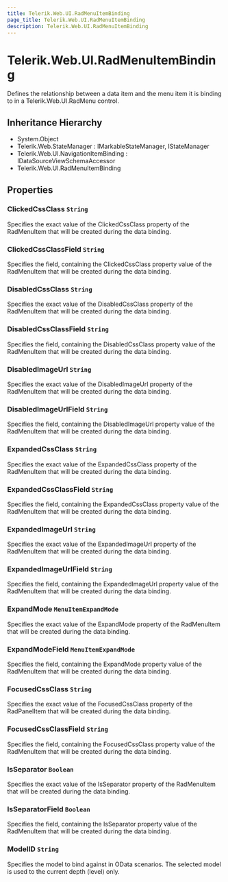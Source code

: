 ```yaml
---
title: Telerik.Web.UI.RadMenuItemBinding
page_title: Telerik.Web.UI.RadMenuItemBinding
description: Telerik.Web.UI.RadMenuItemBinding
---
```


# Telerik.Web.UI.RadMenuItemBinding

Defines the relationship between a data item and the menu item it is binding to in a
                   Telerik.Web.UI.RadMenu control.

## Inheritance Hierarchy

* System.Object
* Telerik.Web.StateManager : IMarkableStateManager, IStateManager
* Telerik.Web.UI.NavigationItemBinding : IDataSourceViewSchemaAccessor
* Telerik.Web.UI.RadMenuItemBinding

## Properties

###  ClickedCssClass `String`

Specifies the exact value of the ClickedCssClass property of the
                   RadMenuItem that will be created during the data binding.

###  ClickedCssClassField `String`

Specifies the field, containing the ClickedCssClass property
                   value of the RadMenuItem that will be created during
                   the data binding.

###  DisabledCssClass `String`

Specifies the exact value of the DisabledCssClass property of the
                   RadMenuItem that will be created during the data binding.

###  DisabledCssClassField `String`

Specifies the field, containing the DisabledCssClass property
                   value of the RadMenuItem that will be created during
                   the data binding.

###  DisabledImageUrl `String`

Specifies the exact value of the DisabledImageUrl property of the
                   RadMenuItem that will be created during the data binding.

###  DisabledImageUrlField `String`

Specifies the field, containing the DisabledImageUrl property
                   value of the RadMenuItem that will be created during
                   the data binding.

###  ExpandedCssClass `String`

Specifies the exact value of the ExpandedCssClass property of the
                   RadMenuItem that will be created during the data binding.

###  ExpandedCssClassField `String`

Specifies the field, containing the ExpandedCssClass property
                   value of the RadMenuItem that will be created during
                   the data binding.

###  ExpandedImageUrl `String`

Specifies the exact value of the ExpandedImageUrl property of the
                   RadMenuItem that will be created during the data binding.

###  ExpandedImageUrlField `String`

Specifies the field, containing the ExpandedImageUrl property
                   value of the RadMenuItem that will be created during
                   the data binding.

###  ExpandMode `MenuItemExpandMode`

Specifies the exact value of the ExpandMode property of the
                   RadMenuItem that will be created during the data binding.

###  ExpandModeField `MenuItemExpandMode`

Specifies the field, containing the ExpandMode property
                   value of the RadMenuItem that will be created during
                   the data binding.

###  FocusedCssClass `String`

Specifies the exact value of the FocusedCssClass property of the
                   RadPanelItem that will be created during the data binding.

###  FocusedCssClassField `String`

Specifies the field, containing the FocusedCssClass property
                   value of the RadMenuItem that will be created during
                   the data binding.

###  IsSeparator `Boolean`

Specifies the exact value of the IsSeparator property of the
                   RadMenuItem that will be created during the data binding.

###  IsSeparatorField `Boolean`

Specifies the field, containing the IsSeparator property
                   value of the RadMenuItem that will be created during
                   the data binding.

###  ModelID `String`

Specifies the model to bind against in OData scenarios. The selected model is used
            to the current depth (level) only.


